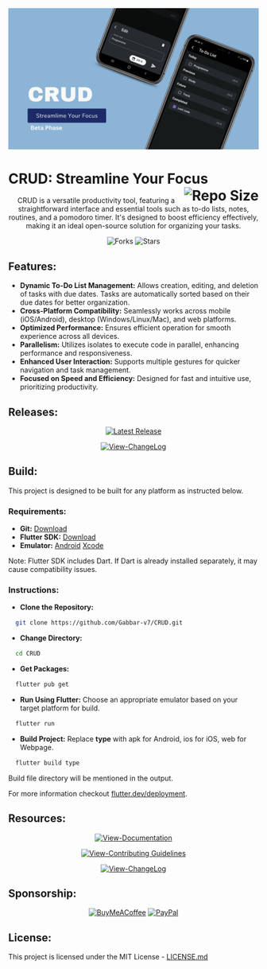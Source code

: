 <div align="center">
  <img src="/assets/git/Mockup.png" alt="CRUD mockup"/> 
</div>

# CRUD: Streamline Your Focus <img src='https://img.shields.io/github/repo-size/Gabbar-v7/CRUD?style=for-the-badge&label=REPO%20SIZE&labelColor=302D41&color=cba6f7' align='right' alt='Repo Size'>

  <p align ='center'>CRUD is a versatile productivity tool, featuring a straightforward interface and essential tools such as to-do lists, notes, routines, and a pomodoro timer. It's designed to boost efficiency effectively, making it an ideal open-source solution for organizing your tasks.</p>
  
  <div align='center'>
  
  ![Forks](https://img.shields.io/github/forks/Gabbar-v7/CRUD?style=for-the-badge&labelColor=28231d&color=grey)
  ![Stars](https://img.shields.io/github/stars/Gabbar-v7/CRUD?style=for-the-badge&labelColor=28231d&color=grey)
  
  </div>

## Features:
  - **Dynamic To-Do List Management:** Allows creation, editing, and deletion of tasks with due dates. Tasks are automatically sorted based on their due dates for better organization.
  - **Cross-Platform Compatibility:** Seamlessly works across mobile (iOS/Android), desktop (Windows/Linux/Mac), and web platforms.
  - **Optimized Performance:** Ensures efficient operation for smooth experience across all devices.
  - **Parallelism:** Utilizes isolates to execute code in parallel, enhancing performance and responsiveness.
  - **Enhanced User Interaction:** Supports multiple gestures for quicker navigation and task management.
  - **Focused on Speed and Efficiency:** Designed for fast and intuitive use, prioritizing productivity.

## Releases:

  <div align='center'>
    
  [![Latest Release](https://img.shields.io/github/v/tag/Gabbar-v7/CRUD?style=for-the-badge&label=Latest%20Release&labelColor=28231d&color=grey)](https://github.com/Gabbar-v7/CRUD/releases)
  
  [![View-ChangeLog](https://img.shields.io/badge/View-ChangeLog-grey?style=for-the-badge&labelColor=28231d&color=grey)](/CHANGELOG.md)
  
  </div>

## Build:
This project is designed to be built for any platform as instructed below.

  ### Requirements:
  - **Git:** [Download](https://git-scm.com/downloads)
  - **Flutter SDK:** [Download](https://docs.flutter.dev/get-started/install)
  - **Emulator:** [Android](https://developer.android.com/studio) [Xcode](https://developer.apple.com/xcode/)

  Note: Flutter SDK includes Dart. If Dart is already installed separately, it may cause compatibility issues.

  ### Instructions:
  - **Clone the Repository:**
  ```bash
    git clone https://github.com/Gabbar-v7/CRUD.git
  ```
  - **Change Directory:**
  ```bash
    cd CRUD
  ```
  - **Get Packages:**
  ```bash
    flutter pub get
  ```
  - **Run Using Flutter:** Choose an appropriate emulator based on your target platform for build.
  ```bash
    flutter run
  ```
  - **Build Project:** Replace **type** with apk for Android, ios for iOS, web for Webpage.
  ```bash
    flutter build type
  ```

  Build file directory will be mentioned in the output.

  For more information checkout [flutter.dev/deployment](https://docs.flutter.dev/deployment).

## Resources:

<div align="center">

[![View-Documentation](https://img.shields.io/badge/View-Documentation-grey?style=for-the-badge&labelColor=28231d&color=grey)](/DOCUMENTATION.md)

[![View-Contributing Guidelines](https://img.shields.io/badge/View-Contributing%20Guidelines-grey?style=for-the-badge&labelColor=28231d&color=grey)](/CONTRIBUTION.md)

  [![View-ChangeLog](https://img.shields.io/badge/View-ChangeLog-grey?style=for-the-badge&labelColor=28231d&color=grey)](/CHANGELOG.md)

</div>

## Sponsorship:

<div align='center'>
  
  [![BuyMeACoffee](https://img.shields.io/badge/Buy%20Me%20a%20Coffee-ffdd00?style=for-the-badge&logo=buy-me-a-coffee&logoColor=black)](https://buymeacoffee.com/Gabbar_v7)
  [![PayPal](https://img.shields.io/badge/PayPal-00457C?style=for-the-badge&logo=paypal&logoColor=white)](https://www.paypal.me/GabbarShall)

</div>


## License:

This project is licensed under the MIT License - [LICENSE.md](/LICENSE.md)
